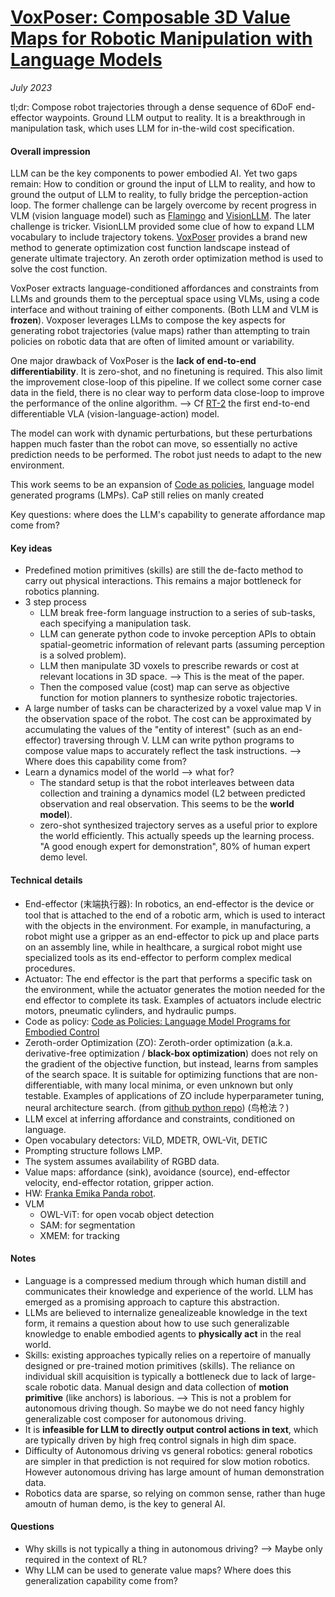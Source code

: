 # [VoxPoser: Composable 3D Value Maps for Robotic Manipulation with Language Models](https://voxposer.github.io/voxposer.pdf)

_July 2023_

tl;dr: Compose robot trajectories through a dense sequence of 6DoF end-effector waypoints. Ground LLM output to reality. It is a breakthrough in manipulation task, which uses LLM for in-the-wild cost specification.

#### Overall impression
LLM can be the key components to power embodied AI. Yet two gaps remain: How to condition or ground the input of LLM to reality, and how to ground the output of LLM to reality, to fully bridge the perception-action loop. The former challenge can be largely overcome by recent progress in VLM (vision language model) such as [Flamingo](flamingo.md) and [VisionLLM](vision_llm.md). The later challenge is tricker. VisionLLM provided some clue of how to expand LLM vocabulary to include trajectory tokens. [VoxPoser](voxposer.md) provides a brand new method to generate optimization cost function landscape instead of generate ultimate trajectory. An zeroth order optimization method is used to solve the cost function.

VoxPoser extracts language-conditioned affordances and constraints from LLMs and grounds them to the perceptual space using VLMs, using a code interface and without training of either components. (Both LLM and VLM is **frozen**). Voxposer leverages LLMs to compose the key aspects for generating robot trajectories (value maps) rather than attempting to train policies on robotic data that are often of limited amount or variability.

One major drawback of VoxPoser is the **lack of end-to-end differentiability**. It is zero-shot, and no finetuning is required. This also limit the improvement close-loop of this pipeline. If we collect some corner case data in the field, there is no clear way to perform data close-loop to improve the performance of the online algorithm. --> Cf [RT-2](rt2.md) the first end-to-end differentiable VLA (vision-language-action) model.

The model can work with dynamic perturbations, but these perturbations happen much faster than the robot can move, so essentially no active prediction needs to be performed. The robot just needs to adapt to the new environment.

This work seems to be an expansion of [Code as policies](cap.md), language model generated programs (LMPs). CaP still relies on manly created 

Key questions: where does the LLM's capability to generate affordance map come from?

#### Key ideas
- Predefined motion primitives (skills) are still the de-facto method to carry out physical interactions. This remains a major bottleneck for robotics planning.
- 3 step process
	- LLM break free-form language instruction to a series of sub-tasks, each specifying a manipulation task.
	- LLM can generate python code to invoke perception APIs to obtain spatial-geometric information of relevant parts (assuming perception is a solved problem).
	- LLM then manipulate 3D voxels to prescribe rewards or cost at relevant locations in 3D space. --> This is the meat of the paper. 
	- Then the composed value (cost) map can serve as objective function for motion planners to synthesize robotic trajectories. 
- A large number of tasks can be characterized by a voxel value map V in the observation space of the robot. The cost can be approximated by accumulating the values of the "entity of interest" (such as an end-effector) traversing through V. LLM can write python programs to compose value maps to accurately reflect the task instructions. --> Where does this capability come from?
- Learn a dynamics model of the world --> what for?
	- The standard setup is that the robot interleaves between data collection and training a dynamics model (L2 between predicted observation and real observation. This seems to be the **world model**). 
	- zero-shot synthesized trajectory serves as a useful prior to explore the world efficiently. This actually speeds up the learning process. "A good enough expert for demonstration", 80% of human expert demo level.

#### Technical details
- End-effector (末端执行器): In robotics, an end-effector is the device or tool that is attached to the end of a robotic arm, which is used to interact with the objects in the environment. For example, in manufacturing, a robot might use a gripper as an end-effector to pick up and place parts on an assembly line, while in healthcare, a surgical robot might use specialized tools as its end-effector to perform complex medical procedures.
- Actuator: The end effector is the part that performs a specific task on the environment, while the actuator generates the motion needed for the end effector to complete its task. Examples of actuators include electric motors, pneumatic cylinders, and hydraulic pumps.
- Code as policy: [Code as Policies: Language Model Programs for Embodied Control](https://arxiv.org/abs/2209.07753)
- Zeroth-order Optimization (ZO): Zeroth-order optimization (a.k.a. derivative-free optimization / **black-box optimization**) does not rely on the gradient of the objective function, but instead, learns from samples of the search space. It is suitable for optimizing functions that are non-differentiable, with many local minima, or even unknown but only testable. Examples of applications of ZO include hyperparameter tuning, neural architecture search. (from [github python repo](https://github.com/eyounx/ZOOpt)) (鸟枪法？)
- LLM excel at inferring affordance and constraints, conditioned on language.
- Open vocabulary detectors: ViLD, MDETR, OWL-Vit, DETIC
- Prompting structure follows LMP.
- The system assumes availability of RGBD data. 
- Value maps: affordance (sink), avoidance (source), end-effector velocity, end-effector rotation, gripper action.
- HW: [Franka Emika Panda robot](https://www.franka.de/research/).
- VLM
	- OWL-ViT: for open vocab object detection
	- SAM: for segmentation
	- XMEM: for tracking

#### Notes
- Language is a compressed medium through which human distill and communicates their knowledge and experience of the world. LLM has emerged as a promising approach to capture this abstraction. 
- LLMs are believed to internalize genealizeable knowledge in the text form, it remains a question about how to use such generalizable knowledge to enable embodied agents to **physically act** in the real world. 
- Skills: existing approaches typically relies on a repertoire of manually designed or pre-trained motion primitives (skills). The reliance on individual skill acquisition is typically a bottleneck due to lack of large-scale robotic data. Manual design and data collection of **motion primitive** (like anchors) is laborious. --> This is not a problem for autonomous driving though. So maybe we do not need fancy highly generalizable cost composer for autonomous driving.
- It is **infeasible for LLM to directly output control actions in text**, which are typically driven by high freq control signals in high dim space. 
- Difficulty of Autonomous driving vs general robotics: general robotics are simpler in that prediction is not required for slow motion robotics. However autonomous driving has large amount of human demonstration data. 
- Robotics data are sparse, so relying on common sense, rather than huge amoutn of human demo, is the key to general AI. 

#### Questions
- Why skills is not typically a thing in autonomous driving? --> Maybe only required in the context of RL?
- Why LLM can be used to generate value maps? Where does this generalization capability come from?
